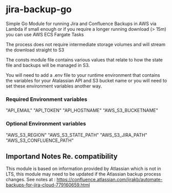 # jira-backup-go

Simple Go Module for running Jira and Confluence Backups in AWS via Lambda if small enough or if you require a longer running download (> 15m) you can use AWS ECS Fargate Tasks

The process does not require intermediate storage volumes and will stream the download straight to S3

The consts module file contains various values that relate to how the state file and backups will be managed in S3.

You will need to add a .env file to your runtime environment that contains the variables for your Atalassian API and S3 bucket name or you will need to set these environment variables another way.


### Required Environment variables

"API_EMAIL"
"API_TOKEN"
"API_HOSTNAME"
"AWS_S3_BUCKETNAME"

### Optional Environment variables

"AWS_S3_REGION"
"AWS_S3_STATE_PATH"
"AWS_S3_JIRA_PATH"
"AWS_S3_CONFLUENCE_PATH"

## Importand Notes Re. compatibility

This module is based on information provided by Atlassian which is not in LTS, this module may need to be updated if the Atlassian backup process changes. See notes at : https://confluence.atlassian.com/jirakb/automate-backups-for-jira-cloud-779160659.html

